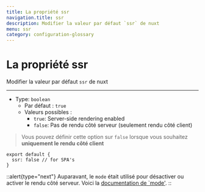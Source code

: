```yaml
---
title: La propriété ssr
navigation.title: ssr
description: Modifier la valeur par défaut `ssr` de nuxt
menu: ssr
category: configuration-glossary
---
```

# La propriété ssr

Modifier la valeur par défaut `ssr` de nuxt

---

- Type: `boolean`
  - Par défaut : `true`
  - Valeurs possibles :
    - `true`: Server-side rendering enabled
    - `false`: Pas de rendu côté serveur (seulement rendu côté client)

> Vous pouvez définir cette option sur `false` lorsque vous souhaitez **uniquement le rendu côté client**

```js{}[nuxt.config.js]
export default {
  ssr: false // for SPA's
}
```

::alert{type="next"}
Auparavant, le `mode` était utilisé pour désactiver ou activer le rendu côté serveur. Voici la [documentation de `mode'](/docs/configuration-glossary/configuration-mode).
::
